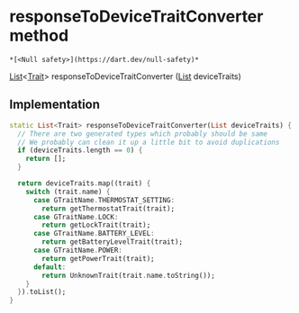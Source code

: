 


# responseToDeviceTraitConverter method




    *[<Null safety>](https://dart.dev/null-safety)*




[List](https://api.flutter.dev/flutter/dart-core/List-class.html)&lt;[Trait](../../yonomi-sdk/Trait-class.md)> responseToDeviceTraitConverter
([List](https://api.flutter.dev/flutter/dart-core/List-class.html) deviceTraits)








## Implementation

```dart
static List<Trait> responseToDeviceTraitConverter(List deviceTraits) {
  // There are two generated types which probably should be same
  // We probably can clean it up a little bit to avoid duplications
  if (deviceTraits.length == 0) {
    return [];
  }

  return deviceTraits.map((trait) {
    switch (trait.name) {
      case GTraitName.THERMOSTAT_SETTING:
        return getThermostatTrait(trait);
      case GTraitName.LOCK:
        return getLockTrait(trait);
      case GTraitName.BATTERY_LEVEL:
        return getBatteryLevelTrait(trait);
      case GTraitName.POWER:
        return getPowerTrait(trait);
      default:
        return UnknownTrait(trait.name.toString());
    }
  }).toList();
}
```







